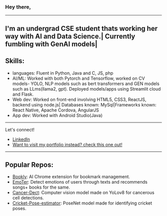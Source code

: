 
  ### Hey there,


 
  ---
   I'm an undergrad CSE student thats working her way with AI and Data Science.| Currently fumbling with GenAI models|
  ---
  ## Skills:
  - languages: Fluent in Python, Java and C, JS, php
  - AI/ML: Worked with both Pytorch and Tensorflow, worked on CV models- YOLO, NLP models such as bert transformers and GEN models such as LLms(llama2, gpt). Deployed models/apps using Streamlit cloud and Flask.
  - Web dev: Worked on front-end involving HTML5, CSS3, ReactJS, backend using node.js| Databases known: MySql|Frameworks known: React Native, Apache Cordova, AngularJS
  - App dev: Worked with Android Studio(Java)
  

  ---

Let's connect! 
- [LinkedIn](https://www.linkedin.com/in/amala-shwetah-louis/)
 - [Want to visit my portfolio instead? check this one out!](https://amalashwetah.netlify.app/)
---
## Popular Repos:
- [Bookly](https://github.com/Amala02/bookmarks): AI Chrome extension for bookmark management.
- [EmoTer](https://github.com/Amala02/emoter_react): Detect emotions of users through texts and recommends songs+ books for the same. 
- [Cancer-Dect](https://github.com/Amala02/Cancer-Dect): Computer vision model made on YoLov8 for cancerous cell detections.
- [Cricket-Pose-estimator](https://github.com/Amala02/pose_estimator_cricket): PoseNet model made for identifying cricket poses. 
 
